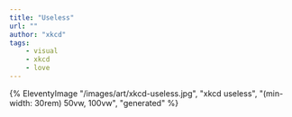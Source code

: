 ```yaml
---
title: "Useless"
url: ""
author: "xkcd"
tags:
    - visual
    - xkcd
    - love
---
```

{% EleventyImage "/images/art/xkcd-useless.jpg", "xkcd useless", "(min-width: 30rem) 50vw, 100vw", "generated" %}